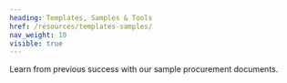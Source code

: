 ```yaml
---
heading: Templates, Samples & Tools
href: /resources/templates-samples/
nav_weight: 10
visible: true
---
```


Learn from previous success with our sample procurement documents.
